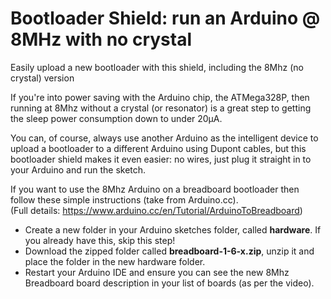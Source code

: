 # Bootloader Shield: run an Arduino @ 8MHz with no crystal

Easily upload a new bootloader with this shield, including the 8Mhz (no crystal) version

If you're into power saving with the Arduino chip, the ATMega328P, then running at 8Mhz without a crystal (or resonator) is a great step to getting the sleep power consumption down to under 20µA.

You can, of course, always use another Arduino as the intelligent device to upload a bootloader to a different Arduino using Dupont cables, but this bootloader shield makes it even easier: no wires, just plug it straight in to your Arduino and run the sketch.

If you want to use the 8Mhz Arduino on a breadboard bootloader then follow these simple instructions (take from Arduino.cc).  
(Full details: https://www.arduino.cc/en/Tutorial/ArduinoToBreadboard)

- Create a new folder in your Arduino sketches folder, called **hardware**. If you already have this, skip this step!
- Download the zipped folder called **breadboard-1-6-x.zip**, unzip it and place the folder in the new hardware folder.
- Restart your Arduino IDE and ensure you can see the new 8Mhz Breadboard board description in your list of boards (as per the video).

